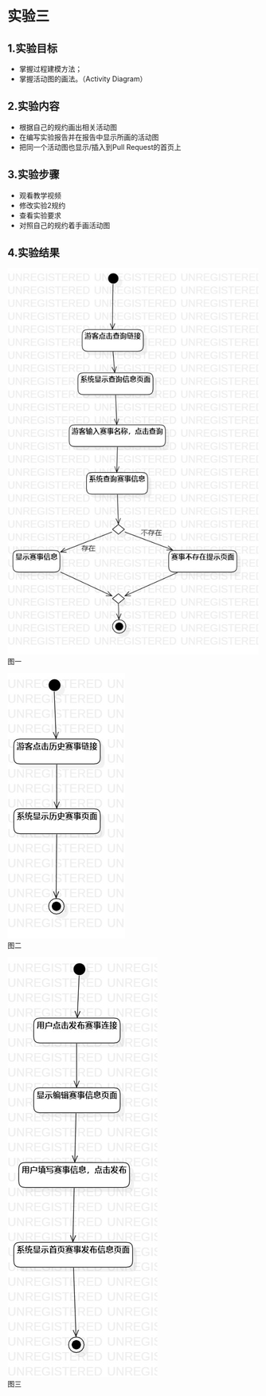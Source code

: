 # 实验三
## 1.实验目标  
- 掌握过程建模方法；  
- 掌握活动图的画法。（Activity Diagram）

## 2.实验内容
- 根据自己的规约画出相关活动图
- 在编写实验报告并在报告中显示所画的活动图
- 把同一个活动图也显示/插入到Pull Request的首页上
## 3.实验步骤  
- 观看教学视频
- 修改实验2规约
- 查看实验要求
- 对照自己的规约着手画活动图


## 4.实验结果  
![查询具体赛事活动图](./查询具体赛事活动图.jpg)   
       图一 
       
![查看历史赛事活动图](./查看历史赛事.jpg)     
  图二
  
![发布赛事活动图](./发布赛事活动图.jpg)  
  图三
  
